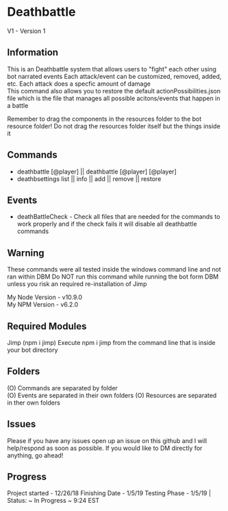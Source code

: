 # Deathbattle 
V1 - Version 1

## Information
This is an Deathbattle system that allows users to "fight" each other using bot narrated events
Each attack/event can be customized, removed, added, etc.
Each attack does a specfic amount of damage  
This command also allows you to restore the default actionPossibilities.json file which is the file that manages all possible acitons/events that happen in a battle

Remember to drag the components in the resources folder to the bot resource folder!
Do not drag the resources folder itself but the things inside it

## Commands
- deathbattle [@player] || deathbattle [@player] [@player]
- deathbsettings list || info || add || remove || restore

## Events
- deathBattleCheck - Check all files that are needed for the commands to work properly and if the check fails it will disable all deathbattle commands

## Warning
These commands were all tested inside the windows command line and not ran within DBM
Do NOT run this command while running the bot form DBM unless you risk an required re-installation of Jimp

My Node Version - v10.9.0  
My NPM Version - v6.2.0

## Required Modules
Jimp (npm i jimp)
Execute npm i jimp from the command line that is inside your bot directory

## Folders
(O) Commands are separated by folder  
(O) Events are separated in their own folders
(O) Resources are separated in ther own folders

## Issues
Please if you have any issues open up an issue on this github and I will help/respond as soon as possible.
If you would like to DM directly for anything, go ahead!

## Progress
Project started - 12/26/18
Finishing Date - 1/5/19
Testing Phase - 1/5/19 | Status: ~ In Progress ~ 9:24 EST

